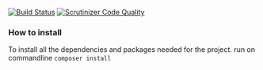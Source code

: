 [![Build Status](https://travis-ci.org/UnsinkableSam/ramverk1.svg?branch=master)](https://travis-ci.org/UnsinkableSam/ramverk1)
[![Scrutinizer Code Quality](https://scrutinizer-ci.com/g/UnsinkableSam/ramverk1/badges/quality-score.png?b=master)](https://scrutinizer-ci.com/g/UnsinkableSam/ramverk1/?branch=master)

### How to install 

To install all the dependencies and packages needed for the project. 
run on commandline  `composer install`



